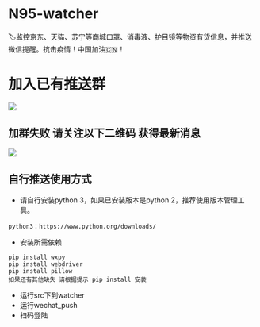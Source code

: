 # N95-watcher
 🏷️监控京东、天猫、苏宁等商城口罩、消毒液、护目镜等物资有货信息，并推送微信提醒。抗击疫情！中国加油🇨🇳！

# 加入已有推送群
![](https://github.com/DaleyChao/N95-watcher/blob/master/img/pic.jpg)

## 加群失败 请关注以下二维码 获得最新消息
![](https://github.com/DaleyChao/N95-watcher/blob/master/img/qrcode.jpg)

## 自行推送使用方式
- 请自行安装python 3，如果已安装版本是python 2，推荐使用版本管理工具。
```buildoutcfg
python3：https://www.python.org/downloads/
```
- 安装所需依赖
```buildoutcfg
pip install wxpy
pip install webdriver
pip install pillow
如果还有其他缺失 请根据提示 pip install 安装
```
- 运行src下到watcher
- 运行wechat_push
- 扫码登陆
